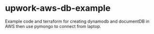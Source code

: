 # upwork-aws-db-example
Example code and terraform for creating dynamodb and documentDB in AWS then use pymongo to connect from laptop.
